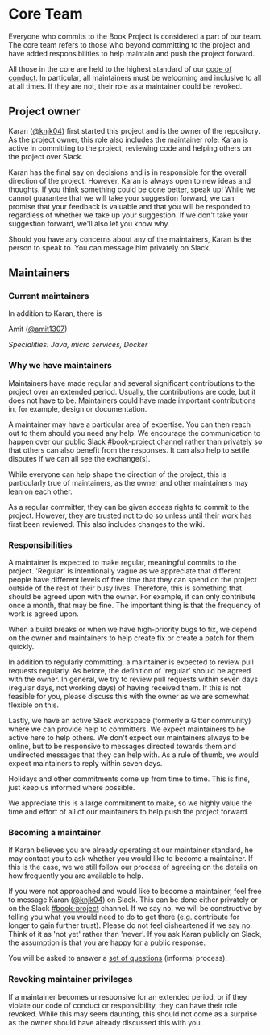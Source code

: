 # Core Team

Everyone who commits to the Book Project is considered a part of our team. The core team refers to those who beyond committing to the project and have added responsibilities to help maintain and push the project forward. 

All those in the core are held to the highest standard of our [code of conduct](https://github.com/knjk04/book-project/blob/master/CODE_OF_CONDUCT.md).
In particular, all maintainers must be welcoming and inclusive to all at all times. If they are not, their role as a maintainer could be revoked. 

## Project owner

Karan ([@knjk04](https://github.com/knjk04)) first started this project and is the owner of the repository. As the project owner, this role also includes the maintainer role. Karan is active in committing to the project, reviewing code and helping others on the project over
Slack.

Karan has the final say on decisions and is in responsible for the overall direction of the project. However, Karan is always open to new ideas and thoughts. If you think
something could be done better, speak up! While we cannot guarantee that we will take your suggestion forward, we can promise that your feedback is valuable and that you
will be responded to, regardless of whether we take up your suggestion. If we don't take your suggestion forward, we'll also let you know why.

Should you have any concerns about any of the maintainers, Karan is the person to speak to. You can message him privately on Slack.

## Maintainers

### Current maintainers

In addition to Karan, there is

Amit ([@amit1307](https://github.com/amit1307))

 *Specialities: Java, micro services, Docker*

### Why we have maintainers

Maintainers have made regular and several significant contributions to the project over an extended period. Usually, the contributions are code, but it does not have to be. 
Maintainers could have made important contributions in, for example, design or documentation. 

A maintainer may have a particular area of expertise. You can then reach out to them should you need any help. We encourage the 
communication to happen over our public Slack [#book-project channel](https://teambookproject.slack.com/archives/C01AGDC5X1S) rather than privately so that others can also benefit from the responses. It can also help to settle disputes if we can all see the exchange(s). 

While everyone can help shape the direction of the project, this is particularly true of maintainers, as the owner and other maintainers may lean on each other.

As a regular committer, they can be given access rights to commit to the project. However, they are trusted not to do so unless until their work has first been reviewed. This also includes changes to the wiki.

### Responsibilities

A maintainer is expected to make regular, meaningful commits to the project. 'Regular' is intentionally vague as we appreciate that different people have different levels
of free time that they can spend on the project outside of the rest of their busy lives. Therefore, this is something that should be agreed upon with the owner. For 
example, if can only contribute once a month, that may be fine. The important thing is that the frequency of work is agreed upon.

When a build breaks or when we have high-priority bugs to fix, we depend on the owner and maintainers to help create fix or create a patch for them quickly.

In addition to regularly committing, a maintainer is expected to review pull requests regularly. As before, the definition of 'regular' should be agreed with the owner.
In general, we try to review pull requests within seven days (regular days, not working days) of having received them. If this is not feasible for you, please discuss
this with the owner as we are somewhat flexible on this.

Lastly, we have an active Slack workspace (formerly a Gitter community) where we can provide help to committers. We expect maintainers to be active here to help others. We don't expect
our maintainers always to be online, but to be responsive to messages directed towards them and undirected messages that they can help with. As a rule of thumb, we would
expect maintainers to reply within seven days.

Holidays and other commitments come up from time to time. This is fine, just keep us informed where possible.

We appreciate this is a large commitment to make, so we highly value the time and effort of all of our maintainers to help push the project forward.

### Becoming a maintainer

If Karan believes you are already operating at our maintainer standard, he may contact you to ask whether you would like to become a maintainer. If this is the case, we we still follow our process of agreeing on the details on how frequently you are available to help.

If you were not approached and would like to become a maintainer, feel free to message Karan ([@knjk04](https://github.com/knjk04)) on Slack. This can be done either privately or on the Slack [#book-project](https://teambookproject.slack.com/archives/C01AGDC5X1S) channel. If we say no, we will
be constructive by telling you what you would need to do to get there (e.g. contribute for longer to gain further trust). Please do not feel disheartened
if we say no. Think of it as 'not yet' rather than 'never'. If you ask Karan publicly on Slack, the assumption is that you are happy for a public response.

You will be asked to answer a [set of questions](https://github.com/Project-Books/book-project/blob/master/docs/maintainers/becoming-a-maintainer-template.md) (informal process).

### Revoking maintainer privileges

If a maintainer becomes unresponsive for an extended period, or if they violate our code of conduct or responsibility, they can have their role revoked.
While this may seem daunting, this should not come as a surprise as the owner should have already discussed this with you.
